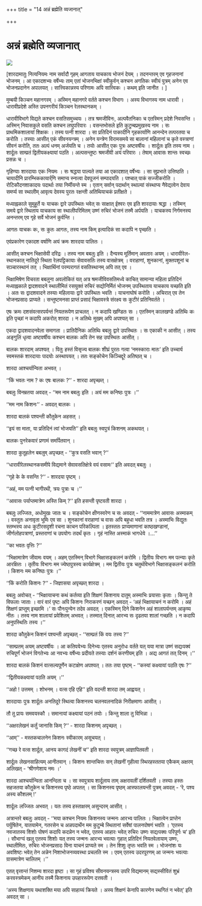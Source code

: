 +++
title = "14 अन्नं ब्रह्मेति व्यजानात्"

+++
# अन्नं ब्रह्मेति व्यजानात्

![](magazine_images/img-1658381634Katha.jpg)

\[शारदामातुः नित्यनियमः नाम सर्वादौ गृहम् आगताय याचकाय भोजनं देयम् । तदनन्तरम् एव गृहजनानां भोजनम् । आ एकादशभ्यः वर्षेभ्यः ताम् एतां भोजनभिक्षां स्वीकुर्वन् कश्चन अगतिकः स्वीयं पुत्रम् अनेन एव भोजनप्रदानेन अपालयत् । सात्त्विकान्नस्य परिणामः अपि सात्त्विकः । कथम् इति जानीत । \]

मुम्बयी किञ्चन महानगरम् । अस्मिन् महानगरे वर्तते कश्चन विभागः । अस्य विभागस्य नाम धारावी । धारावीप्रदेशे अस्ति उपनगरीयं किञ्चन रेलस्थानकम् ।

धारावीविभागे विद्यते कश्चन वसतिसमुच्चयः । तत्र श्रमजीविनः, अल्पवैतनिकाः च एतस्मिन् प्रदेशे निवसन्ति । अस्मिन् निवासकुले वसति कश्चन लघुपरिवारः । वसन्तभोसले इति कुटुम्बप्रमुखस्य नाम । सः प्राथमिकशालायां शिक्षकः । तस्य पत्नी शारदा । सा प्रतिदिनं पाकादीनि गृहकार्याणि आनन्देन तत्परतया च करोति । तस्याः आसीत् एकं सीवनयन्त्रम् । अनेन यन्त्रेण विरामसमये सा बालानां महिलानां च कृते वस्त्राणां सीवनं करोति, ततः अल्पं धनम् अर्जयति च । तयोः आसीत् एकः पुत्रः अष्टवर्षीयः । शार्दूलः इति तस्य नाम । शार्दूलः साम्प्रतं द्वितीयकक्ष्यायां पठति । अल्पसन्तुष्टः श्रमजीवी अयं परिवारः । तेषाम् आवासः शान्तः स्वच्छः प्रसन्नः च ।

गृहिण्याः शारदायाः एकः नियमः । सः श्रद्धया पाल्यते तया आ एकादशात् वर्षेभ्यः । सा सुप्रभाते उत्तिष्ठति । चायादीनि प्रारम्भिककायार्र्णि समाप्य स्नात्वा देवपूजनं सम्पादयति । पश्चात् पाकं सज्जीकरोति । रोटिकौदनशाकादयः पदार्थाः तया निर्मीयन्ते स्म । एतान् सर्वान् पदार्थान् स्थाल्यां संस्थाप्य नैवेद्यत्वेन देवाय समर्प्य सा स्थालीम् आवृत्य देवस्य पुरतः रक्षन्ती अतिथियाचकं प्रतीक्षते ।

मध्याह्नकाले सुमुहूर्ते यः याचकः द्वारे उपस्थितः भवेत् सः साक्षात् ईश्वरः एव इति शारदायाः श्रद्धा । तस्मिन् समये द्वारे स्थिताय याचकाय सा स्थालीपरिमितम् उष्णं रुचिरं भोजनं तस्मै अर्पयति । याचकस्य निर्गमनस्य अनन्तरम् एव गृहे सर्वे भोजनं कुर्वन्ति ।

आगतः याचकः कः, सः कुतः आगतः, तस्य नाम किम् इत्यादिकं सा कदापि न पृच्छति ।

एवंप्रकारेण एकादश वर्षाणि अयं क्रमः शारदया पालितः ।

आसीत् कश्चन भिक्षासेवी दरिद्रः । तस्य नाम बबलुः इति । दैन्यस्य मूर्तिमान् अवतारः अयम् । धारावीरेल-स्थानकात् नातिदूरे स्थिता रेलपट्टिकायाः सेवावसतिः तस्य वासक्षेत्रम् । वराहाणां, शुनकानां, मुक्तपशूनां च सञ्चारस्थानं तत् । भिक्षार्थिनां परम्परागतं वसतिस्थानम् अपि तत् एव ।

भिक्षामिषेण विचरता बबलुना अवलोकितं यत् अत्र श्रमजीविवसतिमध्ये काचित् सामान्या महिला प्रतिदिनं मध्याह्नकाले द्वादशवादने स्थालीमितं रसयुक्तं रुचिरं सद्योनिर्मितं भोजनम् उपस्थिताय याचकाय यच्छति इति । अतः सः द्वादशवादने तस्याः महिलायाः द्वारे उपस्थितः भवति । याचनाघोषं करोति । अचिरात् एव तेन भोजनप्रसादः प्राप्यते । सन्तुष्टमनसा प्राप्तं प्रसादं भिक्षावस्त्रे संरक्ष्य सः कुटीरं प्रतिनिवर्तते ।

एषः क्रमः दशसंवत्सरपर्यन्तं नियतरूपेण प्राचलत् । न कदापि खण्डितः सः । एतस्मिन् कालखण्डे अतिथिः कः इति पृच्छां न कदापि अकरोत् शारदा । न अतिथेः मुखम् अपि अपश्यत् सा ।

एकदा द्वादशवादनवेला समागता । प्रातिदैनिकः अतिथिः बबलुः द्वारे उपस्थितः । सः एकाकी न आसीत् । तस्य अङ्गुलिं धृत्वा अष्टवर्षीयः कश्चन बालकः अपि तेन सह उपस्थितः आसीत् ।

बालकः शारदाम् अपश्यत् । पितुः हस्तं विसृज्य बालकः शीघ्रं पुरतः गत्वा ‘नमस्काराः मातः’ इति उच्चार्य स्वमस्तकं शारदायाः पादयोः अस्थापयत् । ततः सङ्कोचेन किञ्चिद्दूरे अतिष्ठत् च ।

शारदा आश्चर्यान्विता अभवत् ।

‘‘किं भवतः नाम ? कः एषः बालकः ?’’ - शारदा अपृच्छत् ।

बबलुः विनम्रतया अवदत् - ‘‘मम नाम बबलुः इति । अयं मम कनिष्ठः पुत्रः ।’’

‘‘मम नाम किशनः’’ - अवदत् बालकः ।

शारदा बालकं पश्यन्ती कौतुकेन अहसत् ।

‘‘इयं सा माता, या प्रतिदिनं त्वां भोजयति’’ इति बबलुः स्वपुत्रं किशनम् अकथयत् ।

बालकः पुनरेकवारं प्रणामं समर्पितवान् ।

शारदा कुतूहलेन बबलुम् अपृच्छत् - ‘‘कुत्र वसति भवान् ?’’

‘‘धारावीरेलस्थानकसमीपे विद्यमाने सेवावसतिक्षेत्रे वयं वसामः’’ इति अवदत् बबलुः ।

‘‘गृहे के के वसन्ति ?’’ - शारदया पृष्टम् ।

‘‘अहं, मम पत्नी भागीरथी, त्रयः पुत्राः च ।’’

‘‘आवासः पर्याप्तमात्रेण अस्ति किम् ?’’ इति हसन्ती पृष्टवती शारदा ।

बबलुः लज्जितः, अधोमुखः जातः च । सङ्कोचेन क्षीणस्वरेण च सः अवदत् - ‘‘नाममात्रेण आवासः अस्माकम् । वस्तुतः अनावृता भूमिः एव सा । शुनकानां वराहाणां च वासः अपि बहुधा भवति तत्र । अस्माभिः विद्युतः स्तम्भस्य अधः कुटीरसदृशी रचना काचन परिकल्पिता । इतस्ततः प्राप्यमाणानां काष्ठखण्डानां, जीर्णलोहपत्राणां, प्रस्तराणां च उपयोगः तदर्थं कृतः । गृहं नास्ति अस्माकं भागधेये ।...’’

‘‘का भवतः वृत्तिः ?’’

‘‘भिक्षामात्रेण जीवामः वयम् । अहम् एतस्मिन् विभागे भिक्षासङ्कलनं करोमि । द्वितीयः विभागः मम पत्न्याः कृते आरक्षितः । तृतीयः विभागः मम ज्येष्ठपुत्रस्य कार्यक्षेत्रम् । मम द्वितीयः पुत्रः चतुर्थविभागे भिक्षासङ्कलनं करोति । किशनः मम कनिष्ठः पुत्रः ।’’

‘‘किं करोति किशनः ?’’ - जिज्ञासया अपृच्छत् शारदा ।

बबलुः अवोचत् - ‘‘भिक्षायाचना कथं कर्तव्या इति शिक्षणं किशनाय दातुम् अस्माभिः प्रयासाः कृताः । किन्तु ते विफलाः जाताः । वारं वारं पृष्टः अपि किशनः निराकरणं यच्छन् अवदत् - ‘अहं भिक्षायाचनं न करोमि । अहं शिक्षणं प्राप्तुम् इच्छामि ।’ सः पौनःपुन्येन तदेव अवदत् । एकस्मिन् दिने किशनेन अहं शालापर्यन्तम् आकृष्य नीतः । तस्य नाम शालायां प्रवेशितम् अभवत् । तस्मात् दिनात् आरभ्य सः दृढतया शालां गच्छति । न कदापि अनुपस्थितिः तस्य ।’’

शारदा कौतुकेन किशनं पश्यन्ती अपृच्छत् - ‘‘साम्प्रतं किं वयः तस्य ?’’

‘‘साम्प्रतम् अयम् अष्टवर्षीयः । आ कतिपयेभ्यः दिनेभ्यः एतस्य अनुरोधः वर्तते यत् यया मात्रा उष्णं सद्यःपक्वं रुचिपूर्णं भोजनं विगतेभ्यः आ नवभ्यः वर्षेभ्यः प्रदीयते तस्याः दर्शनं करणीयम् इति । अद्य आगतं तत् दिनम् ।’’

शारदा बालकं किशनं वात्सल्यपूर्णेन कटाक्षेण अपश्यत् । ततः तया पृष्टम् - ‘‘कस्यां कक्ष्यायां पठति एषः ?’’

‘‘द्वितीयकक्ष्यायां पठति अयम् ।’’

‘‘अहो ! उत्तमम् । शोभनम् । वत्स एहि एहि’’ इति वदन्ती शारदा तम् आह्वयत् ।

शारदायाः पुत्रः शार्दूलः अनतिदूरे स्थित्वा किशनस्य चलनवलनादिकं निरीक्षमाणः आसीत् ।

तौ तु प्रायः समवयस्कौ । समानायां कक्ष्यायां पठनं तयोः । किन्तु शाला तु विभिन्ना ।

‘‘अक्षरलेखनं कर्तुं जानासि किम् ?’’ - शारदा किशनम् अपृच्छत् ।

‘‘आम्’’ - मस्तकचालनेन किशनः स्वीकारम् असूचयत् ।

‘‘गच्छ रे वत्स शार्दूल, आनय कागदं लेखनीं च’’ इति शारदा स्वपुत्रम् आज्ञापितवती ।

शार्दूलः लेखनसाहित्यम् आनीतवान् । किशनः शान्तचित्तः सन् लेखनीं गृहीत्वा स्थिरहस्ततया एकैकम् अक्षरम् अलिखत् - ‘श्रीगणेशाय नमः ।’

शारदा आश्चर्यान्विता आनन्दिता च । सा स्वपुत्राय शार्दूलाय ताम् अक्षरावलीं दर्शितवती । तस्याः हस्तः सहजतया कौतुकेन च किशनस्य पृष्ठे अपतत् । सा किशनस्य पृष्ठम् आस्फालयन्ती पुत्रम् अवदत् - ‘रे, पश्य अस्य कौशलम् !’

शार्दूलः लज्जितः अभवत् । यतः तस्य हस्ताक्षरम् असुन्दरम् आसीत् ।

अत्रान्तरे बबलुः अवदत् - ‘‘मया कश्चन नियमः किशनस्य जन्मनः आरभ्य पालितः । भिक्षात्वेन प्राप्तेन पर्युषितेन, यातयामेन, गतरसेन च अन्नपदार्थेन मम कुटुम्बे स्थितानां सर्वेषां पालनपोषणं भवति । ‘एतस्य नवजातस्य शिशोः पोषणं कदापि कदन्नेन न भवेत्, एतस्य आहारः भवेत् रुचिरः उष्णः सद्यःपक्वः परिपूर्णः च’ इति । सौभाग्यं खलु एतस्य शिशोः यत् तस्य जन्मनः आरभ्य भवत्याः गृहात् प्रतिदिनं नियतवेलायाम् उष्णः, स्थालीमितः, रुचिरः भोजनप्रसादः विना याचनं प्राप्यते स्म । तेन शिशुः तृप्तः भवति स्म । भोजनांशः यः अवशिष्टः भवेत् तेन अन्नेन निशाभोजनव्यवस्था प्रचलति स्म । एवम् एतस्य उदरपूरणम् आ जन्मनः भवत्याः ग्रासमात्रेण चालितम् ।’’

एतत् वृत्तान्तं निशम्य शारदा हृष्टा । सा गृहं प्रविश्य सीवनयन्त्रस्य उपरि विद्यमानम् सद्यस्सीवितं शुभ्रं करवस्त्रमेकम् आनीय तस्मै किशनाय उपहाररूपेण दत्तवती ।

‘अस्य शिक्षणाय यथाशक्ति मया अपि साहाय्यं क्रियते । अस्य शिक्षणं केनापि कारणेन स्थगितं न भवेत्’ इति अवदत् सा ।


